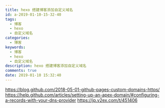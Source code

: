 ```yaml
---
title: hexo 搭建博客添加自定义域名
id: a-2019-01-10-15-32-40
tags:
  - 博客
  - hexo
  - 自定义域名
categories:
  - 博客
keywords: 
  - 博客
  - hexo
  - 自定义域名
description: hexo 搭建博客添加自定义域名
comments: true
date: 2019-01-10 15:32:40
---
```


<script type="text/javascript" src="/js/src/baidu.js"></script>

https://blog.github.com/2018-05-01-github-pages-custom-domains-https/
https://help.github.com/articles/setting-up-an-apex-domain/#configuring-a-records-with-your-dns-provider
https://jp.v2ex.com/t/451406
